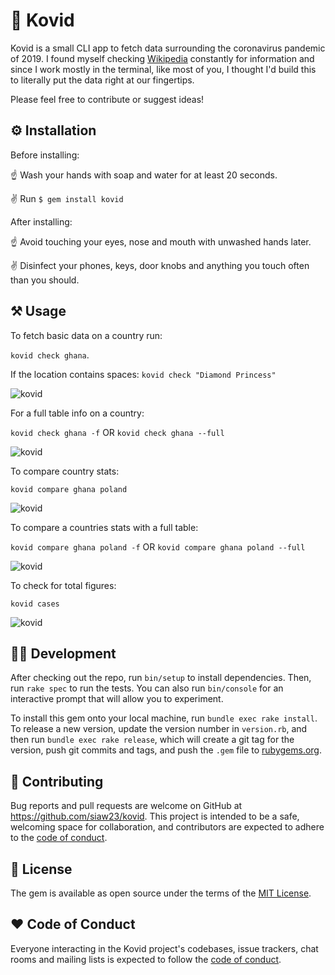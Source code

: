 # 🦠 Kovid

Kovid is a small CLI app to fetch data surrounding the coronavirus pandemic of 2019. I found myself checking [Wikipedia](https://en.wikipedia.org/wiki/2019%E2%80%9320_coronavirus_pandemic) constantly for information and since I work mostly in the terminal, like most of you, I thought I'd build this to literally put the data right at our fingertips.



Please feel free to contribute or suggest ideas!

## ⚙️ Installation

Before installing:

☝️ Wash your hands with soap and water for at least 20 seconds.

✌️ Run `$ gem install kovid`


After installing:

☝️ Avoid touching your eyes, nose and mouth with unwashed hands later.

✌️ Disinfect your phones, keys, door knobs and anything you touch often than you should.



## ⚒️ Usage

To fetch basic data on a country run:

`kovid check ghana`.

If the location contains spaces: `kovid check "Diamond Princess"`

![kovid](https://i.gyazo.com/ca57d9250c7523a921d0d7e1104716be.png "Covid data.")

For a full table info on a country:

`kovid check ghana -f` OR `kovid check ghana --full`

![kovid](https://i.gyazo.com/628f07faf8e3c1c2a0b6ab05e4a86404.png "Covid data.")

To compare country stats:

`kovid compare ghana poland`

![kovid](https://i.gyazo.com/a15922e13e9e6c1ba804ccf5beeb863b.png "Covid data.")

To compare a countries stats with a full table:

`kovid compare ghana poland -f` OR `kovid compare ghana poland --full`

![kovid](https://i.gyazo.com/d0b72207765090b118a5b76d72ddde19.png "Covid data.")

To check for total figures:

`kovid cases`

![kovid](https://i.gyazo.com/f8a21ae54152cd945fbb124b72d12ff7.png "Covid data.")

## 👨‍💻 Development

After checking out the repo, run `bin/setup` to install dependencies. Then, run `rake spec` to run the tests. You can also run `bin/console` for an interactive prompt that will allow you to experiment.

To install this gem onto your local machine, run `bundle exec rake install`. To release a new version, update the version number in `version.rb`, and then run `bundle exec rake release`, which will create a git tag for the version, push git commits and tags, and push the `.gem` file to [rubygems.org](https://rubygems.org).

## 🤲 Contributing

Bug reports and pull requests are welcome on GitHub at https://github.com/siaw23/kovid. This project is intended to be a safe, welcoming space for collaboration, and contributors are expected to adhere to the [code of conduct](https://github.com/siaw23/kovid/blob/master/CODE_OF_CONDUCT.md).


## 🔖 License

The gem is available as open source under the terms of the [MIT License](https://opensource.org/licenses/MIT).

## ❤️ Code of Conduct

Everyone interacting in the Kovid project's codebases, issue trackers, chat rooms and mailing lists is expected to follow the [code of conduct](https://github.com/siaw23/kovid/blob/master/CODE_OF_CONDUCT.md).
